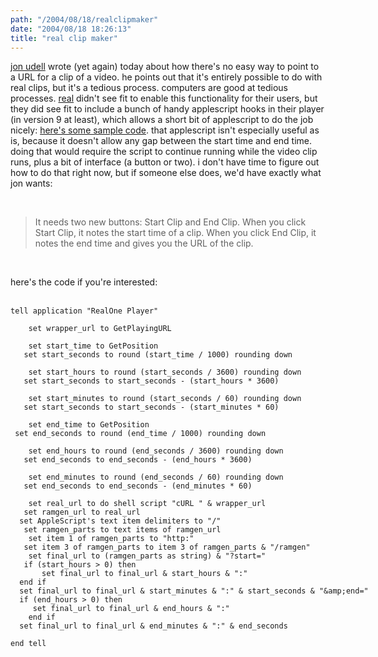 ```yaml
---
path: "/2004/08/18/realclipmaker" 
date: "2004/08/18 18:26:13" 
title: "real clip maker" 
---
```

<p><a href="http://weblog.infoworld.com/udell/2004/08/18.html#a1062">jon udell</a> wrote (yet again) today about how there's no easy way to point to a URL for a clip of a video. he points out that it's entirely possible to do with real clips, but it's a tedious process. computers are good at tedious processes. <a href="http://www.real.com/">real</a> didn't see fit to enable this functionality for their users, but they did see fit to include a bunch of handy applescript hooks in their player (in version 9 at least), which allows a short bit of applescript to do the job nicely: <a href="http://www.randomchaos.com/geek/real_clip_maker.zip">here's some sample code</a>. that applescript isn't especially useful as is, because it doesn't allow any gap between the start time and end time. doing that would require the script to continue running while the video clip runs, plus a bit of interface (a button or two). i don't have time to figure out how to do that right now, but if someone else does, we'd have exactly what jon wants:</p><br><blockquote>It needs two new buttons: Start Clip and End Clip. When you click Start Clip, it notes the start time of a clip. When you click End Clip, it notes the end time and gives you the URL of the clip.</blockquote><br><p>here's the code if you're interested:</p><br><code style="white-space: pre;">tell application "RealOne Player"<br>	<br>	set wrapper_url to GetPlayingURL<br>	<br>	set start_time to GetPosition<br>	set start_seconds to round (start_time / 1000) rounding down<br>	<br>	set start_hours to round (start_seconds / 3600) rounding down<br>	set start_seconds to start_seconds - (start_hours * 3600)<br>	<br>	set start_minutes to round (start_seconds / 60) rounding down<br>	set start_seconds to start_seconds - (start_minutes * 60)<br>	<br>	set end_time to GetPosition<br>	set end_seconds to round (end_time / 1000) rounding down<br>	<br>	set end_hours to round (end_seconds / 3600) rounding down<br>	set end_seconds to end_seconds - (end_hours * 3600)<br>	<br>	set end_minutes to round (end_seconds / 60) rounding down<br>	set end_seconds to end_seconds - (end_minutes * 60)<br>	<br>	set real_url to do shell script "cURL " &amp; wrapper_url<br>	set ramgen_url to real_url<br>	set AppleScript's text item delimiters to "/"<br>	set ramgen_parts to text items of ramgen_url<br>	set item 1 of ramgen_parts to "http:"<br>	set item 3 of ramgen_parts to item 3 of ramgen_parts &amp; "/ramgen"<br>	set final_url to (ramgen_parts as string) &amp; "?start="<br>	if (start_hours > 0) then<br>		set final_url to final_url &amp; start_hours &amp; ":"<br>	end if<br>	set final_url to final_url &amp; start_minutes &amp; ":" &amp; start_seconds &amp; "&amp;amp;end="<br>	if (end_hours > 0) then<br>		set final_url to final_url &amp; end_hours &amp; ":"<br>	end if<br>	set final_url to final_url &amp; end_minutes &amp; ":" &amp; end_seconds<br>	<br>end tell</code>